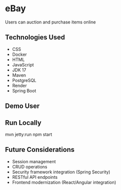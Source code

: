 # eBay
Users can auction and purchase items online

## Technologies Used

- CSS
- Docker
- HTML
- JavaScript
- JDK 17
- Maven
- PostgreSQL
- Render
- Spring Boot

## Demo User

## Run Locally
mvn jetty:run
npm start

## Future Considerations

- Session management
- CRUD operations
- Security framework integration (Spring Security)
- RESTful API endpoints
- Frontend modernization (React/Angular integration)
